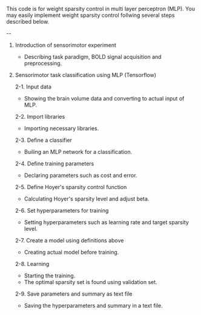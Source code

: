 This code is for weight sparsity control in multi layer perceptron (MLP). 
You may easily implement weight sparsity control follwing several steps described below.  

--

1. Introduction of sensorimotor experiment
    - Describing task paradigm, BOLD signal acquisition and preprocessing.
  
  
2. Sensorimotor task classification using MLP (Tensorflow)

    2-1. Input data
      - Showing the brain volume data and converting to actual input of MLP.
    
    2-2. Import libraries
      - Importing necessary libraries.
    
    2-3. Define a classifier
      - Builing an MLP network for a classification.
    
    2-4. Define training parameters
      - Declaring parameters such as cost and error.
    
    2-5. Define Hoyer's sparsity control function
      - Calculating Hoyer's sparsity level and adjust beta.
    
    2-6. Set hyperparameters for training
      - Setting hyperparameters such as learning rate and target sparsity level.
  
    2-7. Create a model using definitions above
      - Creating actual model before training.
    
    2-8. Learning
      - Starting the training.
      - The optimal sparsity set is found using validation set.
    
    2-9. Save parameters and summary as text file
      - Saving the hyperparameters and summary in a text file.

